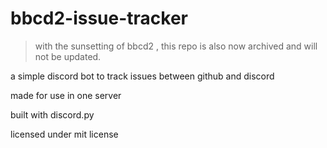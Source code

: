 # bbcd2-issue-tracker

> with the sunsetting of bbcd2 , this repo is also now archived and will not be updated.

a simple discord bot to track issues between github and discord

made for use in one server

built with discord.py

licensed under mit license
